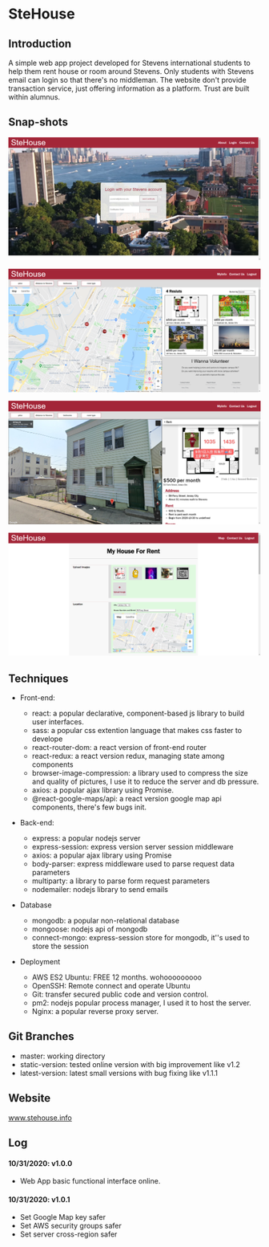 # SteHouse

## Introduction

A simple web app project developed for Stevens international students to help them rent house or room around Stevens. Only students with Stevens email can login so that there's no middleman. The website don't provide transaction service, just offering information as a platform. Trust are built within alumnus.

## Snap-shots

![image-20201030195523899](img/image-20201030195523899.png)

![image-20201030195632159](img/image-20201030195632159.png)

![image-20201030195657409](img/image-20201030195657409.png)

![image-20201030195729686](img/image-20201030195729686.png)

## Techniques

* Front-end:
  * react: a popular declarative, component-based js library to build user interfaces.
  * sass: a popular css extention language that makes css faster to develope
  * react-router-dom: a react version of front-end router
  * react-redux: a react version redux, managing state among components
  * browser-image-compression: a library used to compress the size and quality of pictures, I use it to reduce the server and db pressure.
  * axios: a popular ajax library using Promise. 
  * @react-google-maps/api: a react version google map api components, there's few bugs init.

* Back-end:
  * express: a popular nodejs server
  * express-session: express version server session middleware
  * axios: a popular ajax library using Promise
  * body-parser: express middleware used to parse request data parameters
  * multiparty: a library to parse form request parameters
  * nodemailer: nodejs library to send emails

* Database
  * mongodb: a popular non-relational database
  * mongoose: nodejs api of mongodb
  * connect-mongo: express-session store for mongodb, it''s used to store the session 
* Deployment
  * AWS ES2 Ubuntu: FREE 12 months. wohooooooooo
  * OpenSSH: Remote connect and operate Ubuntu
  * Git: transfer secured public code and version control.
  * pm2: nodejs popular process manager, I used it to host the server.
  * Nginx: a popular reverse proxy server.

## Git Branches

* master: working directory
* static-version: tested online version with big improvement like v1.2
* latest-version: latest small versions with bug fixing like v1.1.1

## Website

www.stehouse.info

## Log

#### 10/31/2020: v1.0.0

* Web App basic functional interface online.

#### 10/31/2020: v1.0.1

* Set Google Map key safer
* Set AWS security groups safer
* Set server cross-region safer

